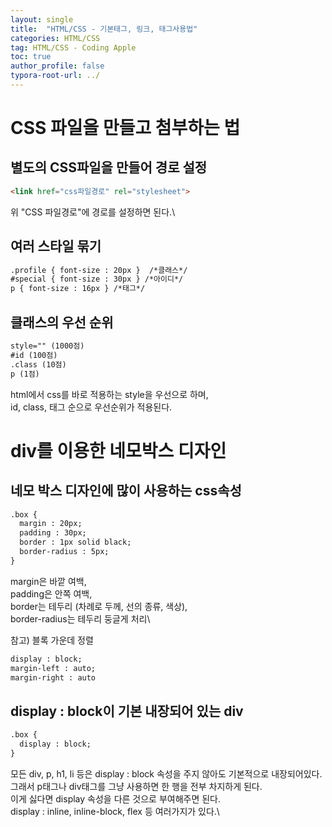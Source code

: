 ```yaml
---
layout: single
title:  "HTML/CSS - 기본태그, 링크, 태그사용법"
categories: HTML/CSS
tag: HTML/CSS - Coding Apple
toc: true
author_profile: false
typora-root-url: ../
---
```


# CSS 파일을 만들고 첨부하는 법
## 별도의 CSS파일을 만들어 경로 설정
```html
<link href="css파일경로" rel="stylesheet">
```
위 "CSS 파일경로"에 경로를 설정하면 된다.\

## 여러 스타일 묶기
```html
.profile { font-size : 20px }  /*클래스*/
#special { font-size : 30px } /*아이디*/
p { font-size : 16px } /*태그*/
```

## 클래스의 우선 순위
```html
style="" (1000점)
#id (100점)
.class (10점) 
p (1점) 
```
html에서 css를 바로 적용하는 style을 우선으로 하며,\
id, class, 태그 순으로 우선순위가 적용된다.

# div를 이용한 네모박스 디자인
## 네모 박스 디자인에 많이 사용하는 css속성
```html
.box {
  margin : 20px; 
  padding : 30px;
  border : 1px solid black;
  border-radius : 5px;
}
```
margin은 바깥 여백,\
padding은 안쪽 여백,\
border는 테두리 (차례로 두께, 선의 종류, 색상),\
border-radius는 테두리 둥글게 처리\

참고) 블록 가운데 정렬
```html
display : block;
margin-left : auto;
margin-right : auto
```

## display : block이 기본 내장되어 있는 div
```html
.box {
  display : block;
}
```
모든 div, p, h1, li 등은 display : block 속성을 주지 않아도 기본적으로 내장되어있다. 
그래서 p태그나 div태그를 그냥 사용하면 한 행을 전부 차지하게 된다.\
이게 싫다면 display 속성을 다른 것으로 부여해주면 된다.\
display : inline, inline-block, flex 등 여러가지가 있다.\